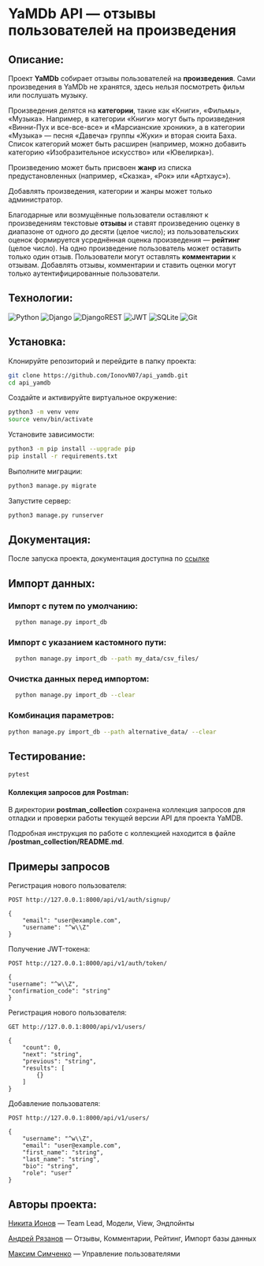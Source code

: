 # YaMDb API — отзывы пользователей на произведения

## Описание:

Проект **YaMDb** собирает отзывы пользователей на **произведения**. Сами произведения в YaMDb не хранятся, 
здесь нельзя посмотреть фильм или послушать музыку.

Произведения делятся на **категории**, такие как «Книги», «Фильмы», «Музыка». Например, в категории 
«Книги» могут быть произведения «Винни-Пух и все-все-все» и «Марсианские хроники», а в категории 
«Музыка» — песня «Давеча» группы «Жуки» и вторая сюита Баха. Список категорий может быть расширен 
(например, можно добавить категорию «Изобразительное искусство» или «Ювелирка»). 

Произведению может быть присвоен **жанр** из списка предустановленных (например, «Сказка», «Рок» или 
«Артхаус»). 

Добавлять произведения, категории и жанры может только администратор.

Благодарные или возмущённые пользователи оставляют к произведениям текстовые **отзывы** и ставят 
произведению оценку в диапазоне от одного до десяти (целое число); из пользовательских оценок 
формируется усреднённая оценка произведения — **рейтинг** (целое число). На одно произведение 
пользователь может оставить только один отзыв.
Пользователи могут оставлять **комментарии** к отзывам.
Добавлять отзывы, комментарии и ставить оценки могут только аутентифицированные пользователи.

## Технологии:

![Python](https://img.shields.io/badge/python-3670A0?style=for-the-badge&logo=python&logoColor=ffdd54)
![Django](https://img.shields.io/badge/django-%23092E20.svg?style=for-the-badge&logo=django&logoColor=white)
![DjangoREST](https://img.shields.io/badge/DJANGO-REST-ff1709?style=for-the-badge&logo=django&logoColor=white&color=ff1709&labelColor=gray)
![JWT](https://img.shields.io/badge/JWT-black?style=for-the-badge&logo=JSON%20web%20tokens)
![SQLite](https://img.shields.io/badge/sqlite-%2307405e.svg?style=for-the-badge&logo=sqlite&logoColor=white)
![Git](https://img.shields.io/badge/git-%23F05033.svg?style=for-the-badge&logo=git&logoColor=white)

## Установка:

Клонируйте репозиторий и перейдите в папку проекта:

```bash
git clone https://github.com/IonovN07/api_yamdb.git
cd api_yamdb
```

Создайте и активируйте виртуальное окружение:

```bash
python3 -m venv venv
source venv/bin/activate
```

Установите зависимости:

```bash
python3 -m pip install --upgrade pip
pip install -r requirements.txt
```

Выполните миграции:

```bash
python3 manage.py migrate
```

Запустите сервер:

```bash
python3 manage.py runserver
```

## Документация:

После запуска проекта, документация доступна по [ссылке](http://127.0.0.1:8000/redoc/)


## Импорт данных:

###  Импорт с путем по умолчанию:

```bash
  python manage.py import_db
```  

### Импорт с указанием кастомного пути:

```bash
  python manage.py import_db --path my_data/csv_files/
```

### Очистка данных перед импортом:

```bash
  python manage.py import_db --clear
```

### Комбинация параметров:

```bash
python manage.py import_db --path alternative_data/ --clear
```

## Тестирование: 

```bash
pytest
```

#### Коллекция запросов для Postman:
В директории **postman_collection** сохранена коллекция 
запросов для отладки и проверки работы текущей версии 
API для проекта YaMDB.

Подробная инструкция по работе с коллекцией находится в файле 
**/postman_collection/README.md**.

## Примеры запросов

Регистрация нового пользователя:
```code
POST http://127.0.0.1:8000/api/v1/auth/signup/

{
    "email": "user@example.com",
    "username": "^w\\Z"
}
```

Получение JWT-токена:
```code
POST http://127.0.0.1:8000/api/v1/auth/token/

{
"username": "^w\\Z",
"confirmation_code": "string"
}
```

Регистрация нового пользователя:
```code
GET http://127.0.0.1:8000/api/v1/users/

{
    "count": 0,
    "next": "string",
    "previous": "string",
    "results": [
        {}
    ]
}
```

Добавление пользователя:
```code
POST http://127.0.0.1:8000/api/v1/users/

{
    "username": "^w\\Z",
    "email": "user@example.com",
    "first_name": "string",
    "last_name": "string",
    "bio": "string",
    "role": "user"
}
```

## Авторы проекта:

[Никита Ионов](https://github.com/IonovN07/) — Team Lead, Модели, View, Эндпойнты 

[Андрей Рязанов](https://github.com/Andykrkk/) — Отзывы, Комментарии, Рейтинг, Импорт базы данных   

[Максим Симченко](https://github.com/maxshevchdev/) — Управление пользователями
